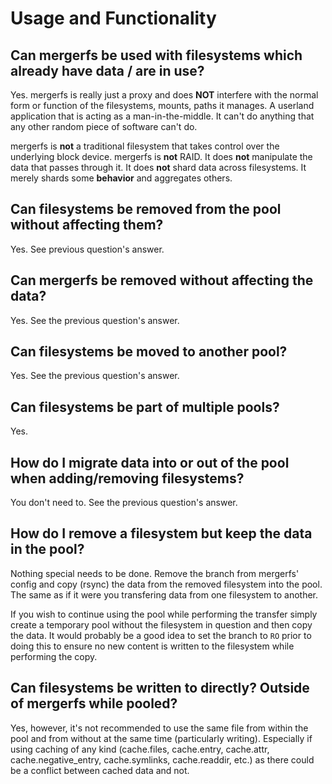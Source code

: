 # Usage and Functionality

## Can mergerfs be used with filesystems which already have data / are in use?

Yes. mergerfs is really just a proxy and does **NOT** interfere with
the normal form or function of the filesystems, mounts, paths it
manages. A userland application that is acting as a
man-in-the-middle. It can't do anything that any other random piece of
software can't do.

mergerfs is **not** a traditional filesystem that takes control over
the underlying block device. mergerfs is **not** RAID. It does **not**
manipulate the data that passes through it. It does **not** shard data
across filesystems. It merely shards some **behavior** and aggregates
others.


## Can filesystems be removed from the pool without affecting them?

Yes. See previous question's answer.


## Can mergerfs be removed without affecting the data?

Yes. See the previous question's answer.


## Can filesystems be moved to another pool?

Yes. See the previous question's answer.


## Can filesystems be part of multiple pools?

Yes.


## How do I migrate data into or out of the pool when adding/removing filesystems?

You don't need to. See the previous question's answer.


## How do I remove a filesystem but keep the data in the pool?

Nothing special needs to be done. Remove the branch from mergerfs'
config and copy (rsync) the data from the removed filesystem into the
pool. The same as if it were you transfering data from one filesystem
to another.

If you wish to continue using the pool while performing the transfer
simply create a temporary pool without the filesystem in question and
then copy the data. It would probably be a good idea to set the branch
to `RO` prior to doing this to ensure no new content is written to the
filesystem while performing the copy.


## Can filesystems be written to directly? Outside of mergerfs while pooled?

Yes, however, it's not recommended to use the same file from within the
pool and from without at the same time (particularly
writing). Especially if using caching of any kind (cache.files,
cache.entry, cache.attr, cache.negative_entry, cache.symlinks,
cache.readdir, etc.) as there could be a conflict between cached data
and not.
